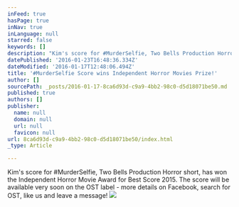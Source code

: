 ```yaml
---
inFeed: true
hasPage: true
inNav: true
inLanguage: null
starred: false
keywords: []
description: "Kim's score for #MurderSelfie, Two Bells Production Horror short, has won the Independent Horror Movie Award for Best Score 2015.  The score will be available very soon on the OST label - more details on Facebook, search for OST, like us and leave a message!"
datePublished: '2016-01-23T16:48:36.334Z'
dateModified: '2016-01-17T12:48:06.494Z'
title: '#MurderSelfie Score wins Independent Horror Movies Prize!'
author: []
sourcePath: _posts/2016-01-17-8ca6d93d-c9a9-4bb2-98c0-d5d18071be50.md
published: true
authors: []
publisher:
  name: null
  domain: null
  url: null
  favicon: null
url: 8ca6d93d-c9a9-4bb2-98c0-d5d18071be50/index.html
_type: Article

---
```

Kim's score for \#MurderSelfie, Two Bells Production Horror short, has won the Independent Horror Movie Award for Best Score 2015\.  The score will be available very soon on the OST label - more details on Facebook, search for OST, like us and leave a message!
![](https://the-grid-user-content.s3-us-west-2.amazonaws.com/ee3f3aa2-89f1-4d2b-a28e-c8399d840ba7.jpg)